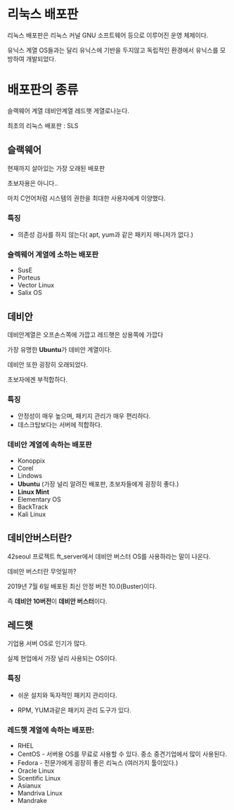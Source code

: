 # 리눅스 배포판

리눅스 배포판은 리눅스 커널 GNU 소프트웨어 등으로 이루어진 운영 체제이다.

유닉스 계열 OS들과는 달리 유닉스에 기반을 두지않고 독립적인 환경에서 유닉스를 모방하여 개발되었다.



# 배포판의 종류

슬랙웨어 계열 데비안계열 레드햇 게열로나눈다.

최초의 리눅스 배포판 : SLS

## 슬랙웨어

현재까지 살아있는 가장 오래된 배포판

초보자용은 아니다..

마치 C언어처럼 시스템의 권한을 최대한 사용자에게 이양했다.

### 특징

- 의존성 검사를 하지 않는다( apt, yum과 같은 패키지 매니저가 없다.)

### 슬렉웨어 계열에 소하는 배포판

- SusE
- Porteus
- Vector Linux
- Salix OS



## 데비안

데비안계열은 오프손스쪽에 가깝고 레드햇은 상용쪽에 가깝다

가장 유명한 **Ubuntu**가 데비안 계열이다.

데비안 또한 굉장히 오래되었다.

초보자에겐 부적합하다.

### 특징

- 안정성이 매우 높으며, 패키지 관리가 매우 편리하다.
- 데스크탑보다는 서버에 적합하다.

### 데비안 계열에 속하는 배포판

- Konoppix
- Corel
- Lindows
- **Ubuntu** (가장 널리 알려진 배포판, 초보자들에게 굉장히 좋다.)
- **Linux Mint**
- Elementary OS
- BackTrack
- Kali Linux



## 데비안버스터란?

42seoul 프로젝트 ft_server에서 데비안 버스터 OS를 사용하라는 말이 나온다.

데비안 버스터란 무엇일까?

 2019년 7월 6일 배포된 최신 안정 버전 10.0(Buster)이다.

즉 **데비안 10버전**이 **데비안 버스터**이다.



## 레드햇

기업용 서버 OS로 인기가 많다.

실제 현업에서 가장 널리 사용되는 OS이다.



### 특징

- 쉬운 설치와 독자적인 패키지 관리이다.

- RPM, YUM과같은 패키지 관리 도구가 있다.



### 레드햇 계열에 속하는 배포판:

- RHEL
- CentOS - 서버용 OS를 무료로 사용할 수 있다. 중소 중견기업에서 많이 사용된다.
- Fedora - 전문가에게 굉장히 좋은 리눅스 (여러가지 툴이있다.)
- Oracle Linux
- Scentific Linux
- Asianux
- Mandriva Linux
- Mandrake